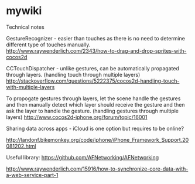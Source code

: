 mywiki
======

Technical notes

GestureRecognizer - easier than touches as there is no need to determine different type of touches manually.
http://www.raywenderlich.com/2343/how-to-drag-and-drop-sprites-with-cocos2d

CCTouchDispatcher - unlike gestures, can be automatically propagated through layers.
(handling touch through multiple layers)
http://stackoverflow.com/questions/5222375/cocos2d-handling-touch-with-multiple-layers


To propogate gestures through layers, let the scene handle the gestures and then manually detect which layer should receive the gesture and then ask the layer to handle the gesture.
(handling gestures through multiple layers)
http://www.cocos2d-iphone.org/forum/topic/16001

Sharing data across apps - iCloud is one option but requires to be online?

http://landonf.bikemonkey.org/code/iphone/iPhone_Framework_Support.20081202.html

Useful library:
https://github.com/AFNetworking/AFNetworking

http://www.raywenderlich.com/15916/how-to-synchronize-core-data-with-a-web-service-part-1
